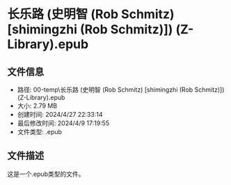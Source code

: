 ﻿# 长乐路 (史明智 (Rob Schmitz) [shimingzhi (Rob Schmitz)]) (Z-Library).epub

## 文件信息
- 路径: 00-temp\长乐路 (史明智 (Rob Schmitz) [shimingzhi (Rob Schmitz)]) (Z-Library).epub
- 大小: 2.79 MB
- 创建时间: 2024/4/27 22:33:14
- 最后修改时间: 2024/4/9 17:19:55
- 文件类型: .epub

## 文件描述
这是一个.epub类型的文件。

